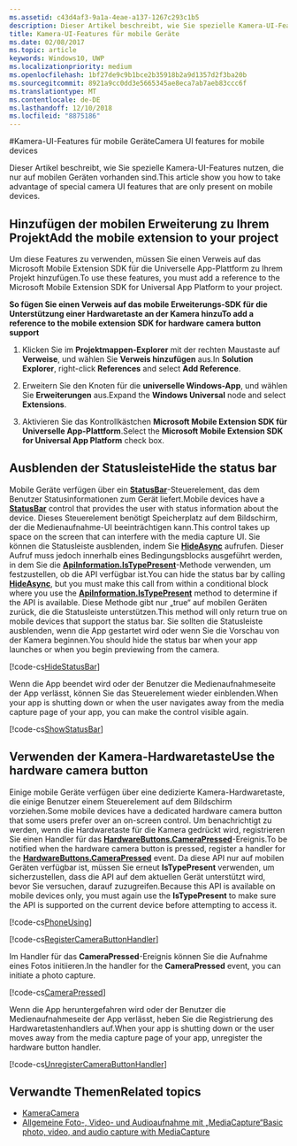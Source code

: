```yaml
---
ms.assetid: c43d4af3-9a1a-4eae-a137-1267c293c1b5
description: Dieser Artikel beschreibt, wie Sie spezielle Kamera-UI-Features nutzen, die nur auf mobilen Geräten vorhanden sind.
title: Kamera-UI-Features für mobile Geräte
ms.date: 02/08/2017
ms.topic: article
keywords: Windows10, UWP
ms.localizationpriority: medium
ms.openlocfilehash: 1bf27de9c9b1bce2b35918b2a9d1357d2f3ba20b
ms.sourcegitcommit: 8921a9cc0dd3e5665345ae8eca7ab7aeb83ccc6f
ms.translationtype: MT
ms.contentlocale: de-DE
ms.lasthandoff: 12/10/2018
ms.locfileid: "8875186"
---
```

#<a name="camera-ui-features-for-mobile-devices"></a><span data-ttu-id="8859e-104">Kamera-UI-Features für mobile Geräte</span><span class="sxs-lookup"><span data-stu-id="8859e-104">Camera UI features for mobile devices</span></span>

<span data-ttu-id="8859e-105">Dieser Artikel beschreibt, wie Sie spezielle Kamera-UI-Features nutzen, die nur auf mobilen Geräten vorhanden sind.</span><span class="sxs-lookup"><span data-stu-id="8859e-105">This article show you how to take advantage of special camera UI features that are only present on mobile devices.</span></span> 

## <a name="add-the-mobile-extension-to-your-project"></a><span data-ttu-id="8859e-106">Hinzufügen der mobilen Erweiterung zu Ihrem Projekt</span><span class="sxs-lookup"><span data-stu-id="8859e-106">Add the mobile extension to your project</span></span> 

<span data-ttu-id="8859e-107">Um diese Features zu verwenden, müssen Sie einen Verweis auf das Microsoft Mobile Extension SDK für die Universelle App-Plattform zu Ihrem Projekt hinzufügen.</span><span class="sxs-lookup"><span data-stu-id="8859e-107">To use these features, you must add a reference to the Microsoft Mobile Extension SDK for Universal App Platform to your project.</span></span>

**<span data-ttu-id="8859e-108">So fügen Sie einen Verweis auf das mobile Erweiterungs-SDK für die Unterstützung einer Hardwaretaste an der Kamera hinzu</span><span class="sxs-lookup"><span data-stu-id="8859e-108">To add a reference to the mobile extension SDK for hardware camera button support</span></span>**

1.  <span data-ttu-id="8859e-109">Klicken Sie im **Projektmappen-Explorer** mit der rechten Maustaste auf **Verweise**, und wählen Sie **Verweis hinzufügen** aus.</span><span class="sxs-lookup"><span data-stu-id="8859e-109">In **Solution Explorer**, right-click **References** and select **Add Reference**.</span></span>

2.  <span data-ttu-id="8859e-110">Erweitern Sie den Knoten für die **universelle Windows-App**, und wählen Sie **Erweiterungen** aus.</span><span class="sxs-lookup"><span data-stu-id="8859e-110">Expand the **Windows Universal** node and select **Extensions**.</span></span>

3.  <span data-ttu-id="8859e-111">Aktivieren Sie das Kontrollkästchen **Microsoft Mobile Extension SDK für Universelle App-Plattform**.</span><span class="sxs-lookup"><span data-stu-id="8859e-111">Select the **Microsoft Mobile Extension SDK for Universal App Platform** check box.</span></span>

## <a name="hide-the-status-bar"></a><span data-ttu-id="8859e-112">Ausblenden der Statusleiste</span><span class="sxs-lookup"><span data-stu-id="8859e-112">Hide the status bar</span></span>

<span data-ttu-id="8859e-113">Mobile Geräte verfügen über ein [**StatusBar**](https://msdn.microsoft.com/library/windows/apps/dn633864)-Steuerelement, das dem Benutzer Statusinformationen zum Gerät liefert.</span><span class="sxs-lookup"><span data-stu-id="8859e-113">Mobile devices have a [**StatusBar**](https://msdn.microsoft.com/library/windows/apps/dn633864) control that provides the user with status information about the device.</span></span> <span data-ttu-id="8859e-114">Dieses Steuerelement benötigt Speicherplatz auf dem Bildschirm, der die Medienaufnahme-UI beeinträchtigen kann.</span><span class="sxs-lookup"><span data-stu-id="8859e-114">This control takes up space on the screen that can interfere with the media capture UI.</span></span> <span data-ttu-id="8859e-115">Sie können die Statusleiste ausblenden, indem Sie [**HideAsync**](https://msdn.microsoft.com/library/windows/apps/dn610339) aufrufen. Dieser Aufruf muss jedoch innerhalb eines Bedingungsblocks ausgeführt werden, in dem Sie die [**ApiInformation.IsTypePresent**](https://msdn.microsoft.com/library/windows/apps/dn949016)-Methode verwenden, um festzustellen, ob die API verfügbar ist.</span><span class="sxs-lookup"><span data-stu-id="8859e-115">You can hide the status bar by calling [**HideAsync**](https://msdn.microsoft.com/library/windows/apps/dn610339), but you must make this call from within a conditional block where you use the [**ApiInformation.IsTypePresent**](https://msdn.microsoft.com/library/windows/apps/dn949016) method to determine if the API is available.</span></span> <span data-ttu-id="8859e-116">Diese Methode gibt nur „true“ auf mobilen Geräten zurück, die die Statusleiste unterstützen.</span><span class="sxs-lookup"><span data-stu-id="8859e-116">This method will only return true on mobile devices that support the status bar.</span></span> <span data-ttu-id="8859e-117">Sie sollten die Statusleiste ausblenden, wenn die App gestartet wird oder wenn Sie die Vorschau von der Kamera beginnen.</span><span class="sxs-lookup"><span data-stu-id="8859e-117">You should hide the status bar when your app launches or when you begin previewing from the camera.</span></span>

[!code-cs[HideStatusBar](./code/BasicMediaCaptureWin10/cs/MainPage.xaml.cs#SnippetHideStatusBar)]

<span data-ttu-id="8859e-118">Wenn die App beendet wird oder der Benutzer die Medienaufnahmeseite der App verlässt, können Sie das Steuerelement wieder einblenden.</span><span class="sxs-lookup"><span data-stu-id="8859e-118">When your app is shutting down or when the user navigates away from the media capture page of your app, you can make the control visible again.</span></span>

[!code-cs[ShowStatusBar](./code/BasicMediaCaptureWin10/cs/MainPage.xaml.cs#SnippetShowStatusBar)]

## <a name="use-the-hardware-camera-button"></a><span data-ttu-id="8859e-119">Verwenden der Kamera-Hardwaretaste</span><span class="sxs-lookup"><span data-stu-id="8859e-119">Use the hardware camera button</span></span>

<span data-ttu-id="8859e-120">Einige mobile Geräte verfügen über eine dedizierte Kamera-Hardwaretaste, die einige Benutzer einem Steuerelement auf dem Bildschirm vorziehen.</span><span class="sxs-lookup"><span data-stu-id="8859e-120">Some mobile devices have a dedicated hardware camera button that some users prefer over an on-screen control.</span></span> <span data-ttu-id="8859e-121">Um benachrichtigt zu werden, wenn die Hardwaretaste für die Kamera gedrückt wird, registrieren Sie einen Handler für das [**HardwareButtons.CameraPressed**](https://msdn.microsoft.com/library/windows/apps/dn653805)-Ereignis.</span><span class="sxs-lookup"><span data-stu-id="8859e-121">To be notified when the hardware camera button is pressed, register a handler for the [**HardwareButtons.CameraPressed**](https://msdn.microsoft.com/library/windows/apps/dn653805) event.</span></span> <span data-ttu-id="8859e-122">Da diese API nur auf mobilen Geräten verfügbar ist, müssen Sie erneut **IsTypePresent** verwenden, um sicherzustellen, dass die API auf dem aktuellen Gerät unterstützt wird, bevor Sie versuchen, darauf zuzugreifen.</span><span class="sxs-lookup"><span data-stu-id="8859e-122">Because this API is available on mobile devices only, you must again use the **IsTypePresent** to make sure the API is supported on the current device before attempting to access it.</span></span>

[!code-cs[PhoneUsing](./code/BasicMediaCaptureWin10/cs/MainPage.xaml.cs#SnippetPhoneUsing)]

[!code-cs[RegisterCameraButtonHandler](./code/BasicMediaCaptureWin10/cs/MainPage.xaml.cs#SnippetRegisterCameraButtonHandler)]

<span data-ttu-id="8859e-123">Im Handler für das **CameraPressed**-Ereignis können Sie die Aufnahme eines Fotos initiieren.</span><span class="sxs-lookup"><span data-stu-id="8859e-123">In the handler for the **CameraPressed** event, you can initiate a photo capture.</span></span>

[!code-cs[CameraPressed](./code/BasicMediaCaptureWin10/cs/MainPage.xaml.cs#SnippetCameraPressed)]

<span data-ttu-id="8859e-124">Wenn die App heruntergefahren wird oder der Benutzer die Medienaufnahmeseite der App verlässt, heben Sie die Registrierung des Hardwaretastenhandlers auf.</span><span class="sxs-lookup"><span data-stu-id="8859e-124">When your app is shutting down or the user moves away from the media capture page of your app, unregister the hardware button handler.</span></span>

[!code-cs[UnregisterCameraButtonHandler](./code/BasicMediaCaptureWin10/cs/MainPage.xaml.cs#SnippetUnregisterCameraButtonHandler)]

## <a name="related-topics"></a><span data-ttu-id="8859e-125">Verwandte Themen</span><span class="sxs-lookup"><span data-stu-id="8859e-125">Related topics</span></span>

* [<span data-ttu-id="8859e-126">Kamera</span><span class="sxs-lookup"><span data-stu-id="8859e-126">Camera</span></span>](camera.md)
* [<span data-ttu-id="8859e-127">Allgemeine Foto-, Video- und Audioaufnahme mit „MediaCapture“</span><span class="sxs-lookup"><span data-stu-id="8859e-127">Basic photo, video, and audio capture with MediaCapture</span></span>](basic-photo-video-and-audio-capture-with-MediaCapture.md)





